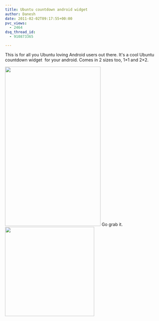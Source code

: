 ```yaml
---
title: Ubuntu countdown android widget
author: Danesh
date: 2011-02-02T09:17:55+00:00
pvc_views:
  - 2464
dsq_thread_id:
  - 910873365

---
```

This is for all you Ubuntu loving Android users out there. It's a cool Ubuntu countdown widget  for your android. Comes in 2 sizes too, 1&#215;1 and 2&#215;2.

<img loading="lazy" class="alignnone size-medium wp-image-2232" title="snap20110202_164843" src="/wp-content/uploads/2011/02/snap20110202_164843-450x750.png" alt="" width="315" height="525" srcset="/wp-content/uploads/2011/02/snap20110202_164843-450x750.png 450w, /wp-content/uploads/2011/02/snap20110202_164843.png 480w" sizes="(max-width: 315px) 100vw, 315px" /> 

<!--more-->Go grab it.

<img loading="lazy" class="alignnone size-full wp-image-2234" title="ubuntu-countdown-qr" src="/wp-content/uploads/2011/02/ubuntu-countdown-qr.png" alt="" width="294" height="294" srcset="/wp-content/uploads/2011/02/ubuntu-countdown-qr.png 420w, /wp-content/uploads/2011/02/ubuntu-countdown-qr-150x150.png 150w" sizes="(max-width: 294px) 100vw, 294px" />